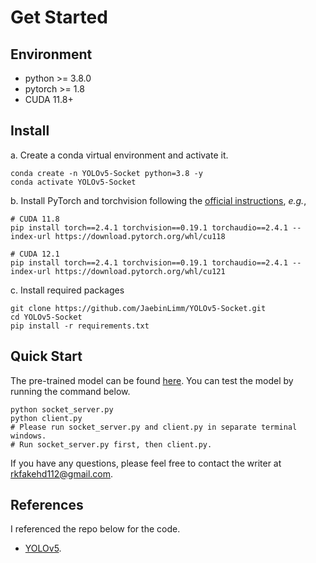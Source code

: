 # Get Started

## **Environment**
- python >= 3.8.0
- pytorch >= 1.8
- CUDA 11.8+

## **Install**

a. Create a conda virtual environment and activate it.

```shell
conda create -n YOLOv5-Socket python=3.8 -y
conda activate YOLOv5-Socket
```

b. Install PyTorch and torchvision following the [official instructions](https://pytorch.org/), *e.g.*,

```shell
# CUDA 11.8
pip install torch==2.4.1 torchvision==0.19.1 torchaudio==2.4.1 --index-url https://download.pytorch.org/whl/cu118

# CUDA 12.1
pip install torch==2.4.1 torchvision==0.19.1 torchaudio==2.4.1 --index-url https://download.pytorch.org/whl/cu121
```

c. Install required packages

```shell
git clone https://github.com/JaebinLimm/YOLOv5-Socket.git
cd YOLOv5-Socket
pip install -r requirements.txt
```

## **Quick Start**
The pre-trained model can be found [here](https://github.com/ultralytics/yolov5). You can test the model by running the command below.

```shell
python socket_server.py
python client.py
# Please run socket_server.py and client.py in separate terminal windows.
# Run socket_server.py first, then client.py.
```

If you have any questions, please feel free to contact the writer at rkfakehd112@gmail.com.

## **References**

I referenced the repo below for the code.
- [YOLOv5](https://github.com/ultralytics/yolov5).

